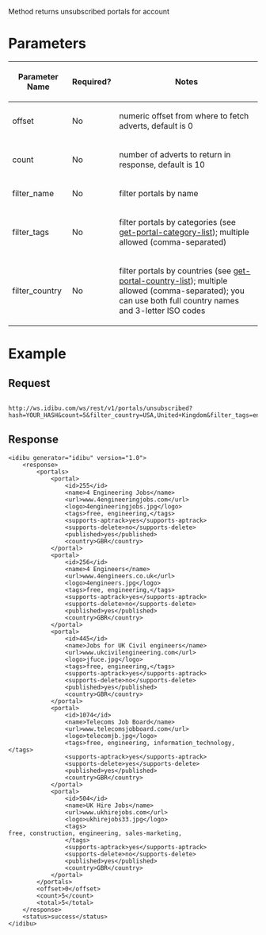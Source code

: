<p>Method returns unsubscribed portals for account</p>
<h1>
	Parameters</h1>
<table cellpadding="2" cellspacing="0" class="t1" width="1084.0">
	<thead>
		<tr>
			<th class="td1" scope="col" valign="middle">
				<p class="p1"><b>Parameter Name</b></p>
			</th>
			<th class="td2" scope="col" valign="middle">
				<p class="p1"><b>Required?</b></p>
			</th>
			<th class="td3" scope="col" valign="middle">
				<p class="p1"><b>Notes</b></p>
			</th>
		</tr>
	</thead>
	<tbody>
		<tr>
			<td class="td1" valign="middle">
				<p class="p2">offset</p>
			</td>
			<td class="td2" valign="middle">
				<p class="p2">No</p>
			</td>
			<td class="td3" valign="middle">
				<p class="p2">numeric offset from where to fetch adverts, default is 0</p>
			</td>
		</tr>
		<tr>
			<td class="td1" valign="middle">
				<p class="p2">count</p>
			</td>
			<td class="td2" valign="middle">
				<p class="p2">No</p>
			</td>
			<td class="td3" valign="middle">
				<p class="p2">number of adverts to return in response, default is 10</p>
			</td>
		</tr>
		<tr>
			<td class="td1" valign="middle">
				<p class="p2">filter_name</p>
			</td>
			<td class="td2" valign="middle">
				<p class="p2">No</p>
			</td>
			<td class="td3" valign="middle">
				<p class="p2">filter portals by name</p>
			</td>
		</tr>
		<tr>
			<td class="td1" valign="middle">
				<p class="p2">filter_tags</p>
			</td>
			<td class="td2" valign="middle">
				<p class="p2">No</p>
			</td>
			<td class="td3" valign="middle">
				<p class="p2">filter portals by categories (see <a href="https://github.com/oneworldmarket/idibu-api/blob/master/webservices/portal-management/portal-details/get-portal-category-list.md" target="_blank">get-portal-category-list</a>); multiple allowed (comma-separated)</p>
			</td>
		</tr>
		<tr>
			<td class="td1" valign="middle">
				<p class="p2">filter_country</p>
			</td>
			<td class="td2" valign="middle">
				<p class="p2">No</p>
			</td>
			<td class="td3" valign="middle">
				<p class="p2">filter portals by countries (see <a href="https://github.com/oneworldmarket/idibu-api/blob/master/webservices/portal-management/portal-details/get-portal-country-list.md" target="_blank">get-portal-country-list</a>); multiple allowed (comma-separated); you can use both full country names and 3-letter ISO codes</p>
			</td>
		</tr>
	</tbody>
</table>
<h1>
	Example</h1>
<h2>
	Request</h2>
<pre>
<code>
http://ws.idibu.com/ws/rest/v1/portals/unsubscribed?hash=YOUR_HASH&count=5&filter_country=USA,United+Kingdom&filter_tags=engineering,free
</code></pre>
<h2>
	Response</h2>
<pre>
<code type="xml">&lt;idibu generator=&quot;idibu&quot; version=&quot;1.0&quot;&gt;
	&lt;response&gt;
		&lt;portals&gt;
			&lt;portal&gt;
				&lt;id&gt;255&lt;/id&gt;
				&lt;name&gt;4 Engineering Jobs&lt;/name&gt;
				&lt;url&gt;www.4engineeringjobs.com&lt;/url&gt;
				&lt;logo&gt;4engineeringjobs.jpg&lt;/logo&gt;
				&lt;tags&gt;free, engineering,&lt;/tags&gt;
				&lt;supports-aptrack&gt;yes&lt;/supports-aptrack&gt;
				&lt;supports-delete&gt;no&lt;/supports-delete&gt;
				&lt;published&gt;yes&lt;/published&gt;
				&lt;country&gt;GBR&lt;/country&gt;
			&lt;/portal&gt;
			&lt;portal&gt;
				&lt;id&gt;256&lt;/id&gt;
				&lt;name&gt;4 Engineers&lt;/name&gt;
				&lt;url&gt;www.4engineers.co.uk&lt;/url&gt;
				&lt;logo&gt;4engineers.jpg&lt;/logo&gt;
				&lt;tags&gt;free, engineering,&lt;/tags&gt;
				&lt;supports-aptrack&gt;yes&lt;/supports-aptrack&gt;
				&lt;supports-delete&gt;no&lt;/supports-delete&gt;
				&lt;published&gt;yes&lt;/published&gt;
				&lt;country&gt;GBR&lt;/country&gt;
			&lt;/portal&gt;
			&lt;portal&gt;
				&lt;id&gt;445&lt;/id&gt;
				&lt;name&gt;Jobs for UK Civil engineers&lt;/name&gt;
				&lt;url&gt;www.ukcivilengineering.com&lt;/url&gt;
				&lt;logo&gt;jfuce.jpg&lt;/logo&gt;
				&lt;tags&gt;free, engineering,&lt;/tags&gt;
				&lt;supports-aptrack&gt;yes&lt;/supports-aptrack&gt;
				&lt;supports-delete&gt;no&lt;/supports-delete&gt;
				&lt;published&gt;yes&lt;/published&gt;
				&lt;country&gt;GBR&lt;/country&gt;
			&lt;/portal&gt;
			&lt;portal&gt;
				&lt;id&gt;1074&lt;/id&gt;
				&lt;name&gt;Telecoms Job Board&lt;/name&gt;
				&lt;url&gt;www.telecomsjobboard.com&lt;/url&gt;
				&lt;logo&gt;telecomjb.jpg&lt;/logo&gt;
				&lt;tags&gt;free, engineering, information_technology,&lt;/tags&gt;
				&lt;supports-aptrack&gt;yes&lt;/supports-aptrack&gt;
				&lt;supports-delete&gt;yes&lt;/supports-delete&gt;
				&lt;published&gt;yes&lt;/published&gt;
				&lt;country&gt;GBR&lt;/country&gt;
			&lt;/portal&gt;
			&lt;portal&gt;
				&lt;id&gt;504&lt;/id&gt;
				&lt;name&gt;UK Hire Jobs&lt;/name&gt;
				&lt;url&gt;www.ukhirejobs.com&lt;/url&gt;
				&lt;logo&gt;ukhirejobs33.jpg&lt;/logo&gt;
				&lt;tags&gt;
free, construction, engineering, sales-marketing,
				&lt;/tags&gt;
				&lt;supports-aptrack&gt;yes&lt;/supports-aptrack&gt;
				&lt;supports-delete&gt;no&lt;/supports-delete&gt;
				&lt;published&gt;yes&lt;/published&gt;
				&lt;country&gt;GBR&lt;/country&gt;
			&lt;/portal&gt;
		&lt;/portals&gt;
		&lt;offset&gt;0&lt;/offset&gt;
		&lt;count&gt;5&lt;/count&gt;
		&lt;total&gt;5&lt;/total&gt;
	&lt;/response&gt;
	&lt;status&gt;success&lt;/status&gt;
&lt;/idibu&gt;
</code></pre>
